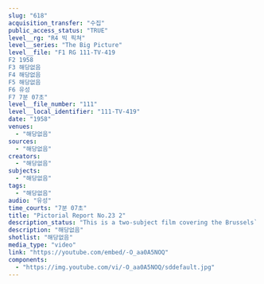 ```yaml
---
slug: "618"
acquisition_transfer: "수집"
public_access_status: "TRUE"
level__rg: "R4 빅 픽쳐"
level__series: "The Big Picture"
level__file: "F1 RG 111-TV-419
F2 1958
F3 해당없음
F4 해당없음
F5 해당없음
F6 유성
F7 7분 07초"
level__file_number: "111"
level__local_identifier: "111-TV-419"
date: "1958"
venues: 
  - "해당없음"
sources: 
  - "해당없음"
creators: 
  - "해당없음"
subjects: 
  - "해당없음"
tags: 
  - "해당없음"
audio: "유성"
time_courts: "7분 07초"
title: "Pictorial Report No.23 2"
description_status: "This is a two-subject film covering the Brussels` World Fair and the U.S. Army Exhibit Unit."
description: "해당없음"
shotlist: "해당없음"
media_type: "video"
link: "https://youtube.com/embed/-O_aa0A5NOQ"
components: 
  - "https://img.youtube.com/vi/-O_aa0A5NOQ/sddefault.jpg"
---
```

